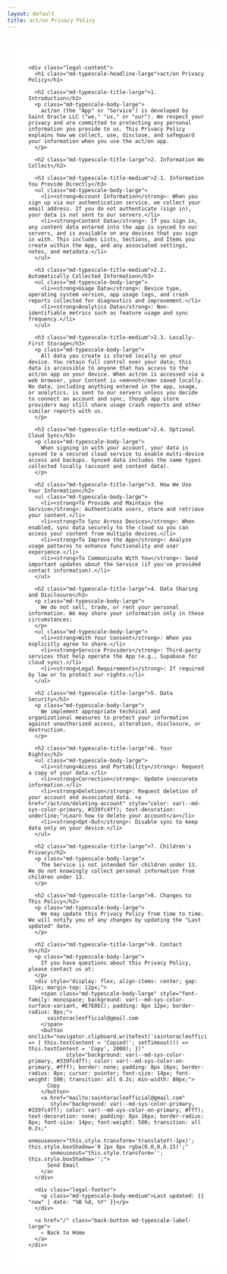 ```yaml
---
layout: default
title: act/on Privacy Policy
---
```


<style>
  .legal-container {
    max-width: 900px;
    margin: 2rem auto;
    padding: 0 16px;
  }
  
  .legal-card {
    position: relative;
    border-radius: 16px;
    --md-elevation-level: 2;
    background: var(--md-sys-color-surface, #fff);
    padding: 32px;
  }
  
  .legal-content h1 {
    color: var(--md-sys-color-on-surface, #1C1B1F);
    margin-bottom: 24px;
  }
  
  .legal-content h2 {
    color: var(--md-sys-color-on-surface-variant, #49454F);
    margin-top: 24px;
    margin-bottom: 12px;
  }
  
  .legal-content h3 {
    color: var(--md-sys-color-on-surface-variant, #49454F);
    margin-top: 16px;
    margin-bottom: 8px;
  }
  
  .legal-content p, .legal-content ul {
    color: var(--md-sys-color-on-surface-variant, #49454F);
    line-height: 1.6;
  }
  
  .legal-content ul {
    margin-left: 20px;
  }
  
  .back-button {
    display: inline-flex;
    align-items: center;
    gap: 8px;
    padding: 10px 24px;
    margin-top: 24px;
    border-radius: 20px;
    background: var(--md-sys-color-primary, #339fc4ff);
    color: var(--md-sys-color-on-primary, #fff);
    text-decoration: none;
    font-weight: 500;
    transition: all 0.2s ease;
  }
  
  .back-button:hover {
    box-shadow: 0 2px 8px rgba(0,0,0,0.15);
    transform: translateY(-1px);
  }
  
  .legal-footer {
    margin-top: 32px;
    padding-top: 24px;
    border-top: 1px solid var(--md-sys-color-outline-variant, #CAC4D0);
    font-style: italic;
    color: var(--md-sys-color-on-surface-variant, #49454F);
  }
  
  @media (max-width: 768px) {
    .legal-card {
      padding: 24px 16px;
    }
  }
</style>

<div class="legal-container">
  <div class="legal-card surface">
    <md-elevation></md-elevation>
    
    <div class="legal-content">
      <h1 class="md-typescale-headline-large">act/on Privacy Policy</h1>

      <h2 class="md-typescale-title-large">1. Introduction</h2>
      <p class="md-typescale-body-large">
        act/on (the "App" or "Service") is developed by Saint Oracle LLC ("we," "us," or "our"). We respect your privacy and are committed to protecting any personal information you provide to us. This Privacy Policy explains how we collect, use, disclose, and safeguard your information when you use the act/on app.
      </p>

      <h2 class="md-typescale-title-large">2. Information We Collect</h2>

      <h3 class="md-typescale-title-medium">2.1. Information You Provide Directly</h3>
      <ul class="md-typescale-body-large">
        <li><strong>Account Information</strong>: When you sign up via our authentication service, we collect your email address. If you do not authenticate (sign in), your data is not sent to our servers.</li>
        <li><strong>Content Data</strong>: If you sign in, any content data entered into the app is synced to our servers, and is available on any devices that you sign in with. This includes Lists, Sections, and Items you create within the App, and any associated settings, notes, and metadata.</li>
      </ul>

      <h3 class="md-typescale-title-medium">2.2. Automatically Collected Information</h3>
      <ul class="md-typescale-body-large">
        <li><strong>Usage Data</strong>: Device type, operating system version, app usage logs, and crash reports collected for diagnostics and improvement.</li>
        <li><strong>Analytics Data</strong>: Non-identifiable metrics such as feature usage and sync frequency.</li>
      </ul>

      <h3 class="md-typescale-title-medium">2.3. Locally-First Storage</h3>
      <p class="md-typescale-body-large">
        All data you create is stored locally on your device. You retain full control over your data; this data is accessible to anyone that has access to the act/on app on your device. When act/on is accessed via a web browser, your Content is <em>not</em> saved locally. No data, including anything entered in the app, usage, or analytics, is sent to our servers unless you decide to connect an account and sync, though app store providers may still share usage crash reports and other similar reports with us.
      </p>

      <h3 class="md-typescale-title-medium">2.4. Optional Cloud Sync</h3>
      <p class="md-typescale-body-large">
        When signing in with your account, your data is synced to a secured cloud service to enable multi-device access and backups. Synced data includes the same types collected locally (account and content data).
      </p>

      <h2 class="md-typescale-title-large">3. How We Use Your Information</h2>
      <ul class="md-typescale-body-large">
        <li><strong>To Provide and Maintain the Service</strong>: Authenticate users, store and retrieve your content.</li>
        <li><strong>To Sync Across Devices</strong>: When enabled, sync data securely to the cloud so you can access your content from multiple devices.</li>
        <li><strong>To Improve the App</strong>: Analyze usage patterns to enhance functionality and user experience.</li>
        <li><strong>To Communicate With You</strong>: Send important updates about the Service (if you've provided contact information).</li>
      </ul>

      <h2 class="md-typescale-title-large">4. Data Sharing and Disclosure</h2>
      <p class="md-typescale-body-large">
        We do not sell, trade, or rent your personal information. We may share your information only in these circumstances:
      </p>
      <ul class="md-typescale-body-large">
        <li><strong>With Your Consent</strong>: When you explicitly agree to share.</li>
        <li><strong>Service Providers</strong>: Third-party services that help operate the App (e.g., Supabase for cloud sync).</li>
        <li><strong>Legal Requirements</strong>: If required by law or to protect our rights.</li>
      </ul>

      <h2 class="md-typescale-title-large">5. Data Security</h2>
      <p class="md-typescale-body-large">
        We implement appropriate technical and organizational measures to protect your information against unauthorized access, alteration, disclosure, or destruction.
      </p>

      <h2 class="md-typescale-title-large">6. Your Rights</h2>
      <ul class="md-typescale-body-large">
        <li><strong>Access and Portability</strong>: Request a copy of your data.</li>
        <li><strong>Correction</strong>: Update inaccurate information.</li>
        <li><strong>Deletion</strong>: Request deletion of your account and associated data. <a href="/act/on/deleting-account" style="color: var(--md-sys-color-primary, #339fc4ff); text-decoration: underline;">Learn how to delete your account</a></li>
        <li><strong>Opt-Out</strong>: Disable sync to keep data only on your device.</li>
      </ul>

      <h2 class="md-typescale-title-large">7. Children's Privacy</h2>
      <p class="md-typescale-body-large">
        The Service is not intended for children under 13. We do not knowingly collect personal information from children under 13.
      </p>

      <h2 class="md-typescale-title-large">8. Changes to This Policy</h2>
      <p class="md-typescale-body-large">
        We may update this Privacy Policy from time to time. We will notify you of any changes by updating the "Last updated" date.
      </p>

      <h2 class="md-typescale-title-large">9. Contact Us</h2>
      <p class="md-typescale-body-large">
        If you have questions about this Privacy Policy, please contact us at:
      </p>
      <div style="display: flex; align-items: center; gap: 12px; margin-top: 12px;">
        <span class="md-typescale-body-large" style="font-family: monospace; background: var(--md-sys-color-surface-variant, #E7E0EC); padding: 8px 12px; border-radius: 8px;">
          saintoracleofficial@gmail.com
        </span>
        <button onclick="navigator.clipboard.writeText('saintoracleofficial@gmail.com').then(() => { this.textContent = 'Copied!'; setTimeout(() => this.textContent = 'Copy', 2000); })" 
                style="background: var(--md-sys-color-primary, #339fc4ff); color: var(--md-sys-color-on-primary, #fff); border: none; padding: 8px 16px; border-radius: 8px; cursor: pointer; font-size: 14px; font-weight: 500; transition: all 0.2s; min-width: 80px;">
          Copy
        </button>
        <a href="mailto:saintoracleofficial@gmail.com" 
           style="background: var(--md-sys-color-primary, #339fc4ff); color: var(--md-sys-color-on-primary, #fff); text-decoration: none; padding: 8px 16px; border-radius: 8px; font-size: 14px; font-weight: 500; transition: all 0.2s;"
           onmouseover="this.style.transform='translateY(-1px)'; this.style.boxShadow='0 2px 8px rgba(0,0,0,0.15)';"
           onmouseout="this.style.transform=''; this.style.boxShadow='';">
          Send Email
        </a>
      </div>

      <div class="legal-footer">
        <p class="md-typescale-body-medium">Last updated: {{ "now" | date: "%B %d, %Y" }}</p>
      </div>

      <a href="/" class="back-button md-typescale-label-large">
        ← Back to Home
      </a>
    </div>
  </div>
</div>